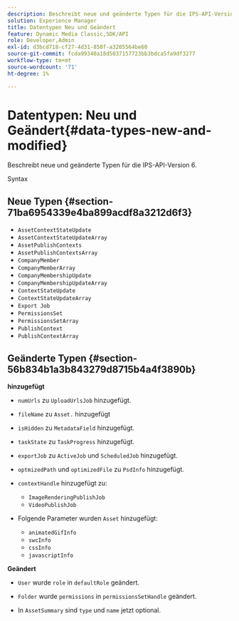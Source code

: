 ```yaml
---
description: Beschreibt neue und geänderte Typen für die IPS-API-Version 6.
solution: Experience Manager
title: Datentypen Neu und Geändert
feature: Dynamic Media Classic,SDK/API
role: Developer,Admin
exl-id: d3bcd718-cf27-4d31-850f-a3205564be60
source-git-commit: fcda99340a18d5037157723bb3bdca5fa9df3277
workflow-type: tm+mt
source-wordcount: '71'
ht-degree: 1%

---
```


# Datentypen: Neu und Geändert{#data-types-new-and-modified}

Beschreibt neue und geänderte Typen für die IPS-API-Version 6.

Syntax

## Neue Typen {#section-71ba6954339e4ba899acdf8a3212d6f3}

* `AssetContextStateUpdate`
* `AssetContextStateUpdateArray`
* `AssetPublishContexts`
* `AssetPublishContextsArray`
* `CompanyMember`
* `CompanyMemberArray`
* `CompanyMembershipUpdate`
* `CompanyMembershipUpdateArray`
* `ContextStateUpdate`
* `ContextStateUpdateArray`
* `Export Job`
* `PermissionsSet`
* `PermissionsSetArray`
* `PublishContext`
* `PublishContextArray`

## Geänderte Typen {#section-56b834b1a3b843279d8715b4a4f3890b}

**hinzugefügt**

* `numUrls` zu `UploadUrlsJob` hinzugefügt.

* `fileName` zu `Asset.` hinzugefügt

* `isHidden` zu `MetadataField` hinzugefügt.

* `taskState` zu `TaskProgress` hinzugefügt.

* `exportJob` zu `ActiveJob` und `ScheduledJob` hinzugefügt.

* `optmizedPath` und `optimizedFile` zu `PsdInfo` hinzugefügt.

* `contextHandle` hinzugefügt zu:

   * `ImageRenderingPublishJob`
   * `VideoPublishJob`

* Folgende Parameter wurden `Asset` hinzugefügt:

   * `animatedGifInfo`
   * `swcInfo`
   * `cssInfo`
   * `javascriptInfo`

**Geändert**

* `User` wurde `role` in `defaultRole` geändert.

* `Folder` wurde `permissions` in `permissionsSetHandle` geändert.

* In `AssetSummary` sind `type` und `name` jetzt optional.

